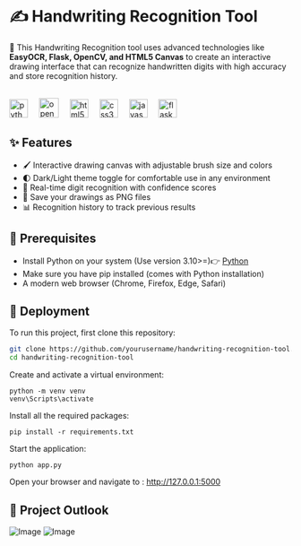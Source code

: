 # ✍️ Handwriting Recognition Tool

🔎 This Handwriting Recognition tool uses advanced technologies like **EasyOCR, Flask, OpenCV, and HTML5 Canvas** to create an interactive drawing interface that can recognize handwritten digits with high accuracy and store recognition history.

<br><img src="https://cdn.jsdelivr.net/gh/devicons/devicon/icons/python/python-original.svg" height="33" alt="python logo"  />
<img width="12" />
<img src="https://upload.wikimedia.org/wikipedia/commons/3/32/OpenCV_Logo_with_text_svg_version.svg" height="35" alt="opencv logo" />
<img width="12" />
<img src="https://cdn.jsdelivr.net/gh/devicons/devicon/icons/html5/html5-original.svg" height="33" alt="html5 logo"  />
<img width="12" />
<img src="https://cdn.jsdelivr.net/gh/devicons/devicon/icons/css3/css3-original.svg" height="33" alt="css3 logo"  />
<img width="12" />
<img src="https://cdn.jsdelivr.net/gh/devicons/devicon/icons/javascript/javascript-original.svg" height="33" alt="javascript logo"  />
<img width="12" />
<img src="https://cdn.jsdelivr.net/gh/devicons/devicon/icons/flask/flask-original.svg" height="33" alt="flask logo"  />
<img width="12" />

## ✨ Features

- 🖌️ Interactive drawing canvas with adjustable brush size and colors
- 🌓 Dark/Light theme toggle for comfortable use in any environment
- 🧮 Real-time digit recognition with confidence scores
- 💾 Save your drawings as PNG files
- 📊 Recognition history to track previous results


## 🔧 Prerequisites

- Install Python on your system (Use version 3.10>=)👉 [Python](https://www.python.org/downloads/)
- Make sure you have pip installed (comes with Python installation)
- A modern web browser (Chrome, Firefox, Edge, Safari)

## 🚀 Deployment

To run this project, first clone this repository:

```bash
git clone https://github.com/yourusername/handwriting-recognition-tool.git
cd handwriting-recognition-tool
```

Create and activate a virtual environment:
```
python -m venv venv
venv\Scripts\activate
```


Install all the required packages:
```
pip install -r requirements.txt
```
Start the application:
```
python app.py
```
Open your browser and navigate to : http://127.0.0.1:5000

## 🔭 Project Outlook

![Image](https://github.com/user-attachments/assets/9e81e3f1-fe46-4a8a-aa97-5913cefb9d32)
![Image](https://github.com/user-attachments/assets/e257ddd0-7991-4ba3-b927-7b01aac93d59)
